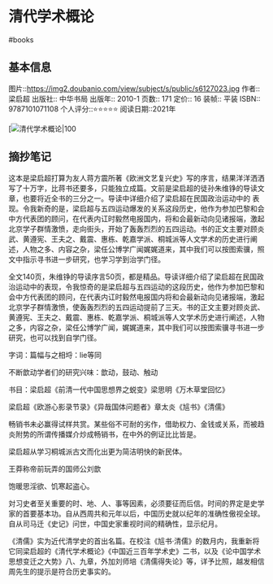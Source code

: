 # 清代学术概论
#books 
## 基本信息

图片::https://img2.doubanio.com/view/subject/s/public/s6127023.jpg 
作者:: 梁启超
出版社:: 中华书局
出版年:: 2010-1
页数:: 171
定价:: 16
装帧:: 平装
ISBN:: 9787101071108
个人评分::⭐⭐⭐⭐⭐
阅读日期::2021年

 [![清代学术概论|100](https://img2.doubanio.com/view/subject/s/public/s6127023.jpg )

## 摘抄笔记

这本是梁启超打算为友人蒋方震所著《欧洲文艺复兴史》写的序言，结果洋洋洒洒写了十万字，比蒋书还要多，只能独立成篇。文前是梁启超的徒孙朱维铮的导读文章，也要将近全书的三分之一。导读中详细介绍了梁启超在民国政治运动中的 表现。令我新奇的是，梁启超与五四运动爆发的关系这段历史，他作为参加巴黎和会中方代表团的顾问，在代表内讧时毅然电报国内，将和会最新动向见诸报端，激起北京学子群情激愤，走向街头，开始了轰轰烈烈的五四运动。书的正文主要对顾炎武、黄遵宪、王夫之、戴震、惠栋、乾嘉学派、桐城派等人文学术的历史进行阐述，人物之多、内容之杂，梁任公博学广闻娓娓道来，其中我们可以按图索骥，照文中指示寻书进一步研究，也学习学到治学门径。

全文140页，朱维铮的导读序言50页，都是精品。导读详细介绍了梁启超在民国政治运动中的表现，令我惊奇的是梁启超与五四运动的这段历史，他作为参加巴黎和会中方代表团的顾问，在代表内讧时毅然电报国内将和会最新动向见诸报端，激起北京学子群情激愤，使轰轰烈烈的五四运动提前了三天。书的正文主要对顾炎武、黄遵宪、王夫之、戴震、惠栋、乾嘉学派、桐城派等人文学术历史进行阐述，人物之多，内容之杂，梁任公博学广闻，娓娓道来，其中我们可以按图索骥寻书进一步研究，也可以找到自学门径。

字词：篇幅与之相埒：lie等同

不断歆动学者们的研究兴味：歆动，鼓动、触动

书目：梁启超《前清一代中国思想界之蜕变》梁思明《万木草堂回忆》

梁启超《欧游心影录节录》《异哉国体问题者》章太炎《訄书》《清儒》

畅销书未必赢得试样共赏。某些俗不可耐的劣作，借助权力、金钱或关系，而被趋炎附势的所谓传播媒介炒成畅销书，在中外的例证比比皆是。

梁启超从学习桐城派古文而化出更为简洁明快的新民体。

王莽称帝前玩弄的国师公刘歆

饱暖思淫欲、饥寒起盗心。

対习史者至关重要的时、地、人、事等因素，必须要征而后信。时间的界定是史学家的首要基本功。自从西周共和元年以后，中国历史就以纪年的准确性傲视全球。自从司马迁《史记》问世，中国史家重视时间的精确性，显示纪月。

《清儒》实为近代清学史的首出名篇。在校注《訄书·清儒》的数月内，我重新将它同梁启超的《清代学术概论》《中国近三百年学术史》二书，以及《论中国学术思想变迁之大势》八、九章，外加刘师培《清儒得失论》等，详予比照，越发相信周先生的提示是符合历史事实的。